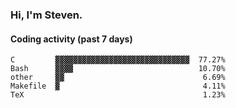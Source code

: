 ### Hi, I'm Steven.

#### Coding activity (past 7 days)
```
C         ▓▓▓▓▓▓▓▓▓▓▓▓▓▓▓▓▓▓▓▓▓▓▓▓▓▓▓▓▓▓  77.27%
Bash      ▓▓▓▓                            10.70%
other     ▓▓                               6.69%
Makefile  ▓                                4.11%
TeX                                        1.23%
```
